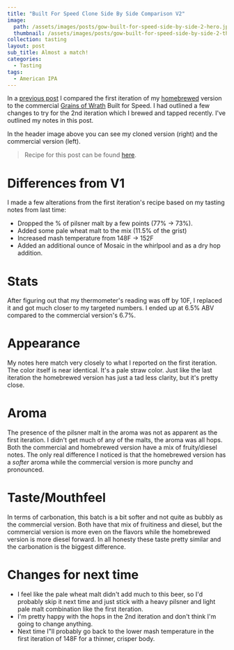 ```yaml
---
title: "Built For Speed Clone Side By Side Comparison V2"
image:
  path: /assets/images/posts/gow-built-for-speed-side-by-side-2-hero.jpg
  thumbnail: /assets/images/posts/gow-built-for-speed-side-by-side-2-thumb.jpg
collection: tasting
layout: post
sub_title: Almost a match!
categories:
  - Tasting
tags:
  - American IPA
---
```


In a [previous post](/tasting/2020/12/06/built-for-speed-side-by-side) I compared the
first iteration of my [homebrewed](/recipes/built-for-speed-clone/) version to the
commercial [Grains of Wrath](https://gowbeer.com) Built for Speed. I had outlined a few
changes to try for the 2nd iteration which I brewed and tapped recently. I've
outlined my notes in this post.

In the header image above you can see my cloned version (right)
and the commercial version (left).

> Recipe for this post can be found [here](/recipes/built-for-me-v2/).

# Differences from V1

I made a few alterations from the first iteration's recipe based on my tasting notes from
last time:

- Dropped the % of pilsner malt by a few points (77% -> 73%).
- Added some pale wheat malt to the mix (11.5% of the grist)
- Increased mash temperature from 148F -> 152F
- Added an additional ounce of Mosaic in the whirlpool and as a dry hop addition.

# Stats

After figuring out that my thermometer's reading was off by 10F, I replaced it and got much
closer to my targeted numbers. I ended up at 6.5% ABV compared to the commercial version's
6.7%.

# Appearance

My notes here match very closely to what I reported on the first iteration. The color itself
is near identical. It's a pale straw color. Just like the last iteration the homebrewed
version has just a tad less clarity, but it's pretty close.

# Aroma

The presence of the pilsner malt in the aroma was not as apparent as the first iteration.
I didn't get much of any of the malts, the aroma was all hops. Both the commercial and
homebrewed version have a mix of fruity/diesel notes. The only real difference I noticed
is that the homebrewed version has a _softer_ aroma while the commercial version is more
punchy and pronounced.

# Taste/Mouthfeel

In terms of carbonation, this batch is a bit softer and not quite as bubbly as the
commercial version. Both have that mix of fruitiness and diesel, but the commercial
version is more even on the flavors while the homebrewed version is more diesel forward.
In all honesty these taste pretty similar and the carbonation is the biggest difference.

# Changes for next time

- I feel like the pale wheat malt didn't add much to this beer, so I'd probably skip it
  next time and just stick with a heavy pilsner and light pale malt combination like the
  first iteration.
- I'm pretty happy with the hops in the 2nd iteration and don't think I'm going to change anything.
- Next time I"ll probably go back to the lower mash temperature in the first iteration
  of 148F for a thinner, crisper body.
